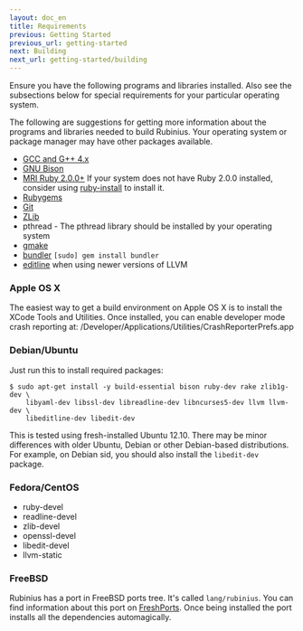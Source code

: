 ```yaml
---
layout: doc_en
title: Requirements
previous: Getting Started
previous_url: getting-started
next: Building
next_url: getting-started/building
---
```


Ensure you have the following programs and libraries installed. Also see the
subsections below for special requirements for your particular operating
system.

The following are suggestions for getting more information about the programs
and libraries needed to build Rubinius. Your operating system or package
manager may have other packages available.

  * [GCC and G++ 4.x](https://gcc.gnu.org/)
  * [GNU Bison](https://www.gnu.org/software/bison/)
  * [MRI Ruby 2.0.0+](https://www.ruby-lang.org/) If your system does not have
    Ruby 2.0.0 installed, consider using
    [ruby-install](https://github.com/postmodern/ruby-install) to install it.
  * [Rubygems](https://rubygems.org/)
  * [Git](https://git-scm.com/)
  * [ZLib](http://www.zlib.net/)
  * pthread - The pthread library should be installed by your operating system
  * [gmake](https://savannah.gnu.org/projects/make/)
  * [bundler](http://bundler.io/) `[sudo] gem install bundler`
  * [editline](http://thrysoee.dk/editline/) when using newer versions of LLVM


### Apple OS X

The easiest way to get a build environment on Apple OS X is to install the
XCode Tools and Utilities. Once installed, you can enable developer mode crash
reporting at: /Developer/Applications/Utilities/CrashReporterPrefs.app


### Debian/Ubuntu

Just run this to install required packages:

    $ sudo apt-get install -y build-essential bison ruby-dev rake zlib1g-dev \
        libyaml-dev libssl-dev libreadline-dev libncurses5-dev llvm llvm-dev \
        libeditline-dev libedit-dev

This is tested using fresh-installed Ubuntu 12.10. There may be minor differences with older
Ubuntu, Debian or other Debian-based distributions. For example, on Debian sid, you
should also install the `libedit-dev` package.

### Fedora/CentOS

  * ruby-devel
  * readline-devel
  * zlib-devel
  * openssl-devel
  * libedit-devel
  * llvm-static

### FreeBSD

Rubinius has a port in FreeBSD ports tree. It's called `lang/rubinius`. You
can find information about this port on [FreshPorts](https://www.freshports.org/lang/rubinius/). Once being
installed the port installs all the dependencies automagically.
